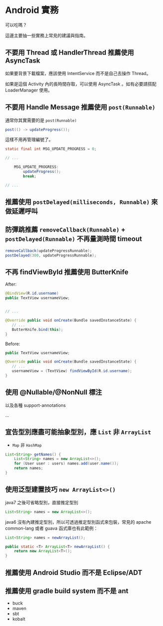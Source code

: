 # Android 實務

可以吃嗎？

這邊主要抽一些實務上常見的建議與指南。

## 不要用 Thread 或 HandlerThread 推薦使用 AsyncTask

如果要背景下載檔案，應該使用 IntentService 而不是自己去操作 Thread。

如果是這個 Activity 內的長時間存取，可以使用 AsyncTask 。如有必要請搭配 LoaderManager 使用。

## 不要用 Handle Message 推薦使用 `post(Runnable)`

通常你其實需要的是 `post(Runnable)`

```java
post(() -> updateProgress());
```

這樣不用再管理編號了。

```java
static final int MSG_UPDATE_PROGRESS = 0;

// ...

    MSG_UPDATE_PROGRESS:
        updateProgress();
        break;

// ...
```

## 推薦使用 `postDelayed(milliseconds, Runnable)` 來做延遲呼叫

## 防彈跳推薦 `removeCallback(Runnable)` + `postDelayed(Runnable)` 不再量測時間 timeout

```java
removeCallback(updateProgressRunnable);
postDelayed(300, updateProgressRunnable);
```

## 不再 findViewById 推薦使用 ButterKnife

After:

```java
@BindView(R.id.username)
public TextView usernameView;


// ...

@Override public void onCreate(Bundle savedInstanceState) {
   // ...
   ButterKnife.bind(this);
}
```

Before:

```java
public TextView usernameView;

@Override public void onCreate(Bundle savedInstanceState) {
   // ...
   usernameView = (TextView) findViewById(R.id.username);
}
```

## 使用 @Nullable/@NonNull 標注

以及各種 support-annotations

...

## 宣告型別應盡可能抽象型別，應 `List` 非 `ArrayList`

* `Map` 非 `HashMap`

```java
List<String> getNames() {
    List<String> names = new ArrayList<>();
    for (User user : users) names.add(user.name());
    return names;
}
```

## 使用泛型建置技巧 `new ArrayList<>()`

java7 之後可省略型別，直接推定型別

```java
List<String> names = new ArrayList<>();
```

java6 沒有內建推定型別，所以可透過推定型別函式來包裝，常見的 apache common-lang 或者 guava 函式庫也有此範例：

```java
List<String> names = newArrayList();

public static <T> ArrayList<T> newArrayList() {
    return new ArrayList<T>();
}
```

## 推薦使用 Android Studio 而不是 Eclipse/ADT

## 推薦使用 gradle build system 而不是 ant

* buck
* maven
* sbt
* kobalt

